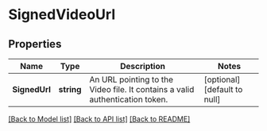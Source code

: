 # SignedVideoUrl

## Properties
Name | Type | Description | Notes
------------ | ------------- | ------------- | -------------
**SignedUrl** | **string** | An URL pointing to the Video file. It contains a valid authentication token. | [optional] [default to null]

[[Back to Model list]](../README.md#documentation-for-models) [[Back to API list]](../README.md#documentation-for-api-endpoints) [[Back to README]](../README.md)


